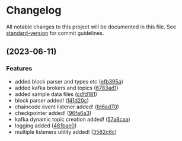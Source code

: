 # Changelog

All notable changes to this project will be documented in this file. See [standard-version](https://github.com/conventional-changelog/standard-version) for commit guidelines.

##  (2023-06-11)


### Features

* added block parser and types etc ([efb395a](https://github.com/caner-emec/paratonnerre/commit/efb395ab011ebf474e6df9d9efb8782e460570dc))
* added kafka brokers and topics ([6783ad1](https://github.com/caner-emec/paratonnerre/commit/6783ad170faa5ee9ce6ff8a6400bd166bb7ded0a))
* added sample data files ([cdfd181](https://github.com/caner-emec/paratonnerre/commit/cdfd1818db3f92af59084930f07b5c487ca1e7e2))
* block parser added! ([f41d20c](https://github.com/caner-emec/paratonnerre/commit/f41d20c027d87ac851bfe29e72cf742eed78b874))
* chaincode event listener added! ([fd6ad70](https://github.com/caner-emec/paratonnerre/commit/fd6ad7008cbb4be04cfe51d398c90c3ce81d11fe))
* checkpointer added! ([96fa6a3](https://github.com/caner-emec/paratonnerre/commit/96fa6a3585a0b53d91435df53ff62aa09fdc33f8))
* kafka dynamic topic creation added! ([57a8caa](https://github.com/caner-emec/paratonnerre/commit/57a8caac04eef1e60120378d215f2410a9bbebf1))
* logging added ([481bae0](https://github.com/caner-emec/paratonnerre/commit/481bae0b3dfabffcb237cde74d9530695a12f773))
* multiple listeners utility added! ([3582c6c](https://github.com/caner-emec/paratonnerre/commit/3582c6c3d53fb382bd7196a71d73efb7ea6796fa))
